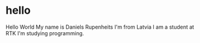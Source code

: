 # hello
Hello World
My name is Daniels Rupenheits
I'm from Latvia
I am a student at RTK
I'm studying programming.
